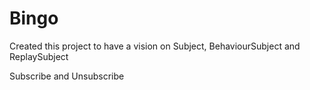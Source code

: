 # Bingo

Created this project to have a vision on Subject, BehaviourSubject and ReplaySubject

Subscribe and Unsubscribe
